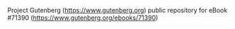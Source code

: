 Project Gutenberg (https://www.gutenberg.org) public repository
for eBook #71390 (https://www.gutenberg.org/ebooks/71390)
